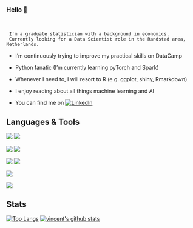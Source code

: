 ### Hello 👋

<br/>
     
     I'm a graduate statistician with a background in economics. 
     Currently looking for a Data Scientist role in the Randstad area, Netherlands.

- I’m continuously trying to improve my practical skills on DataCamp
- Python fanatic (I’m currently learning pyTorch and Spark)
- Whenever I need to, I will resort to R (e.g. ggplot, shiny, Rmarkdown)
- I enjoy reading about all things machine learning and AI

- You can find me on [![LinkedIn][3.2]][3]

[3]: https://www.linkedin.com/in/vincent-buekers-78a231140/
[3.2]: https://raw.githubusercontent.com/MartinHeinz/MartinHeinz/master/linkedin-3-16.png (LinkedIn icon without padding)

## Languages & Tools

![](https://img.shields.io/badge/Windows-OS-informational?style=flat&logo=windows&logoColor=white&color=2bbc8a)
![](https://img.shields.io/badge/Mac-OS-informational?style=flat&logo=Apple&logoColor=white&color=2bbc8a)

![](https://img.shields.io/badge/Python-3.X-informational?style=flat&logo=python&logoColor=white&color=2bbc8a)
![](https://img.shields.io/badge/R-informational?style=flat&logo=R&logoColor=white&color=2bbc8a)

![](https://img.shields.io/badge/Jupyter-informational?style=flat&logo=jupyter&logoColor=white&color=2bbc8a)
![](https://img.shields.io/badge/RStudio-informational?style=flat&logo=RStudio&logoColor=white&color=2bbc8a)

![](https://img.shields.io/badge/MATLAB-informational?style=flat&logo=mathworks&logoColor=white&color=2bbc8a)

![](https://img.shields.io/badge/Overleaf-LaTeX-informational?style=flat&logo=overleaf&logoColor=white&color=2bbc8a)

## Stats

[![Top Langs](https://github-readme-stats.vercel.app/api/top-langs/?username=VincentBuekers&show_icons=true)](https://github.com/VincentBuekers/github-readme-stats)
[![vincent's github stats](https://github-readme-stats.vercel.app/api?username=VincentBuekers&show_icons=true)](https://github.com/VincentBuekers/github-readme-stats)
